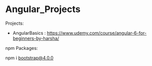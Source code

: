 # Angular_Projects
 
Projects:
- AngularBasics : https://www.udemy.com/course/angular-6-for-beginners-by-harsha/

npm Packages:

npm i bootstrap@4.0.0